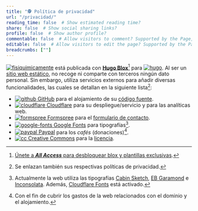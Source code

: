 ```yaml
---
title: "🕵️ Política de privacidad"
url: "/privacidad/"
reading_time: false  # Show estimated reading time?
share: false  # Show social sharing links?
profile: false  # Show author profile?
commentable: false  # Allow visitors to comment? Supported by the Page, Post, and Docs content types.
editable: false  # Allow visitors to edit the page? Supported by the Page, Post, and Docs content types.
breadcrumbs: [""]
---
```


[<img draggable="false" class="icon" alt="fisiquimicamente" src="/icon/logo-fisiquimicamente.svg">](/) está publicada con [**Hugo Blox**](https://hugoblox.com)[^1] para [<img draggable="false" class="icon" alt="hugo" src="/icon/hugo.svg">](https://gohugo.io). Al ser un [sitio web estático](https://es.wikipedia.org/wiki/Página_web_estática), no recoge ni comparte con terceros ningún dato personal. Sin embargo, utiliza servicios externos para añadir diversas funcionalidades, las cuales se detallan en la siguiente lista[^2]:

[^1]: <a href="https://hugoblox.lemonsqueezy.com?aff=K4VGj">Únete a <strong><em>All Access</em></strong> para desbloquear blox y plantillas exclusivas</a>.

[^2]: Se enlazan también sus respectivas políticas de privacidad.

- [<img draggable="false" class="icon" alt="github" src="/icon/github.svg"> GitHub](https://docs.github.com/es/github/site-policy/github-privacy-statement) para el alojamiento de su [código fuente](https://github.com/rodrigoalcarazdelaosa/fisiquimicamente).
- [<img draggable="false" class="icon" alt="cloudflare" src="/icon/cloudflare.svg"> Cloudflare](https://www.cloudflare.com/es-es/privacypolicy/) para su despliegue/servicio y para las analíticas web.
- [<img draggable="false" class="icon" alt="formspree" src="/icon/formspree.svg"> Formspree](https://formspree.io/legal/privacy-policy/) para el [formulario de contacto](/#contacto).
- [<img draggable="false" class="icon" alt="google-fonts" src="/icon/google-fonts.svg"> Google Fonts](https://policies.google.com/privacy) para tipografías[^3].
- [<img draggable="false" class="icon" alt="paypal" src="/icon/paypal.svg"> Paypal](https://www.paypal.com/es/webapps/mpp/ua/privacy-full) para los *cafés* (donaciones)[^4].
- [<img draggable="false" class="icon" alt="cc" src="/icon/cc.svg"> Creative Commons](https://creativecommons.org/privacy/) para la [licencia](/licencia).

[^3]: Actualmente la web utiliza las tipografías [Cabin Sketch](https://fonts.google.com/specimen/Cabin+Sketch), [EB Garamond](https://fonts.google.com/specimen/EB+Garamond) e [Inconsolata](https://fonts.google.com/specimen/Inconsolata). Además, [Cloudflare Fonts](https://www.cloudflare.com/es-es/cloudflare-fonts/) está activado.

[^4]: Con el fin de cubrir los gastos de la web relacionados con el dominio y el alojamiento.